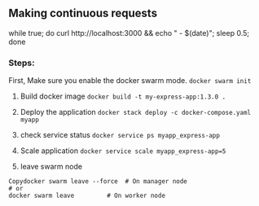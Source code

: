 ## Making continuous requests

while true; do curl http://localhost:3000 && echo " - $(date)"; sleep 0.5; done

### Steps:

First, Make sure you enable the docker swarm mode.
`docker swarm init`

1. Build docker image
   `docker build -t my-express-app:1.3.0 .`

2. Deploy the application
   `docker stack deploy -c docker-compose.yaml myapp`

3. check service status
   `docker service ps myapp_express-app`

4. Scale application
   `docker service scale myapp_express-app=5`

5. leave swarm node

```
Copydocker swarm leave --force  # On manager node
# or
docker swarm leave         # On worker node
```

